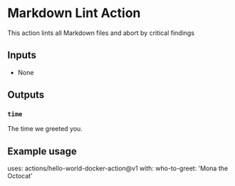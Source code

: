 # Markdown Lint Action

This action lints all Markdown files and abort by critical findings

## Inputs

* None

## Outputs

### `time`

The time we greeted you.

## Example usage

uses: actions/hello-world-docker-action@v1
with:
  who-to-greet: 'Mona the Octocat'